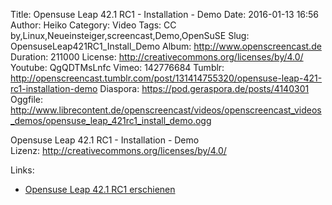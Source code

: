 Title: Opensuse Leap 42.1 RC1 - Installation - Demo
Date: 2016-01-13 16:56
Author: Heiko
Category: Video
Tags: CC by,Linux,Neueinsteiger,screencast,Demo,OpenSuSE
Slug: OpensuseLeap421RC1_Install_Demo
Album: http://www.openscreencast.de
Duration: 211000
License: http://creativecommons.org/licenses/by/4.0/
Youtube: QgQDTMsLnfc
Vimeo: 142776684
Tumblr: http://openscreencast.tumblr.com/post/131414755320/opensuse-leap-421-rc1-installation-demo
Diaspora: https://pod.geraspora.de/posts/4140301
Oggfile: http://www.librecontent.de/openscreencast/videos/openscreencast_videos_demos/opensuse_leap_421rc1_install_demo.ogg

Opensuse Leap 42.1 RC1 - Installation - Demo  
Lizenz: <http://creativecommons.org/licenses/by/4.0/>  
  

Links:

  * [Opensuse Leap 42.1 RC1 erschienen](http://www.pro-linux.de/news/1/22864/opensuse-leap-421-rc1-erschienen.html)

